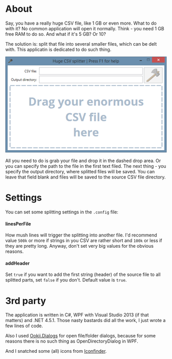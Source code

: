 About
=====
    
Say, you have a really huge CSV file, like 1 GB or even more. What to do with it? No common application will open it normally. Think - you need 1 GB free RAM to do so. And what if it's 5 GB? Or 10?

The solution is: split that file into several smaller files, which can be delt with. This applicatin is dedicated to do such thing.

![hugeCSVsplitter main window screenshot](/img/mainwindow.png?raw=true "hugeCSVsplitter main window screenshot")

All you need to do is grab your file and drop it in the dashed drop area. Or you can specify the path to the file in the first text filed. The next thing - you specify the output directory, where splitted files will be saved. You can leave that field blank and files will be saved to the source CSV file directory.

Settings
========

You can set some splitting settings in the `.config` file:

#### linesPerFile

How mush lines will trigger the splitting into another file. I'd recommend value `500k` or more if strings in you CSV are rather short and `100k` or less if they are pretty long. Anyway, don't set very big values for the obvious reasons.

#### addHeader

Set `true` if you want to add the first string (header) of the source file to all splitted parts, set `false` if you don't. Default value is `true`.

3rd party
=========
The application is written in C#, WPF with Visual Studio 2013 (if that matters) and .NET 4.5.1. Those nasty bastards did all the work, I just wrote a few lines of code.

Also I used [Ookii.Dialogs](http://www.ookii.org/Software/Dialogs/) for open file/folder dialogs, because for some reasons there is no such thing as OpenDirectoryDialog in WPF.

And I snatched some (all) icons from [Iconfinder](https://www.iconfinder.com/).